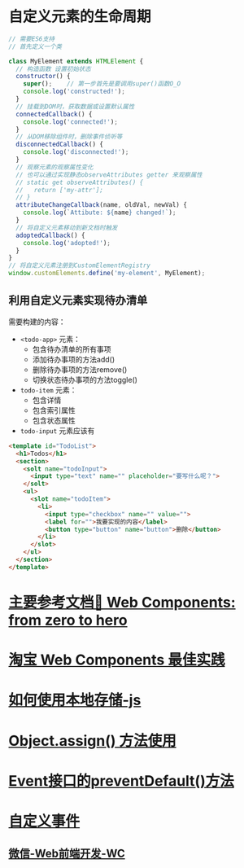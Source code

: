 # 自定义元素的生命周期

```js
// 需要ES6支持
// 首先定义一个类

class MyElement extends HTMLElement {
  // 构造函数 设置初始状态
  constructor() {
    super();    // 第一步首先是要调用super()函数O_O
    console.log('constructed!');
  }
  // 挂载到DOM时，获取数据或设置默认属性
  connectedCallback() {
    console.log('connected!');
  }
  // 从DOM移除组件时，删除事件侦听等
  disconnectedCallback() {
    console.log('disconnected!');
  }
  // 观察元素的观察属性变化
  // 也可以通过实现静态observeAttributes getter 来观察属性
  // static get observeAttributes() {
  //   return ['my-attr'];   
  // }
  attributeChangeCallback(name, oldVal, newVal) {
    console.log(`Attibute: ${name} changed!`);
  }
  // 将自定义元素移动到新文档时触发
  adoptedCallback() {
    console.log('adopted!');
  }
}
// 将自定义元素注册到CustomElementRegistry
window.customElements.define('my-element', MyElement);
```

## 利用自定义元素实现待办清单


需要构建的内容：
- `<todo-app>` 元素：
  - 包含待办清单的所有事项
  - 添加待办事项的方法add()
  - 删除待办事项的方法remove()
  - 切换状态待办事项的方法toggle()
- `todo-item` 元素：
  - 包含详情
  - 包含索引属性
  - 包含状态属性
- `todo-input` 元素应该有


```html
<template id="TodoList">
  <h1>Todos</h1>
  <section>
    <solt name="todoInput">
      <input type="text" name="" placeholder="要写什么呢？">
    </solt>
    <ul>
      <slot name="todoItem">
        <li>
          <input type="checkbox" name="" value="">
          <label for="">我要实现的内容</label>
          <button type="button" name="button">删除</button>
        </li>
      </slot>
    </ul>
  </section>
</template>
```

# [主要参考文档🌟 Web Components: from zero to hero](https://dev.to/thepassle/web-components-from-zero-to-hero-4n4m)
# [淘宝 Web Components 最佳实践](http://taobaofed.org/blog/2018/10/31/a-tag/)
# [如何使用本地存储-js](https://www.taniarascia.com/how-to-use-local-storage-with-javascript/)
# [Object.assign() 方法使用](https://developer.mozilla.org/zh-CN/docs/Web/JavaScript/Reference/Global_Objects/Object/assign)
# [Event接口的preventDefault()方法](https://developer.mozilla.org/zh-CN/docs/Web/API/Event/preventDefault)
# [自定义事件](https://developer.mozilla.org/zh-CN/docs/Web/Guide/Events/Creating_and_triggering_events)

## [微信-Web前端开发-WC](https://mp.weixin.qq.com/s?src=11&timestamp=1556847553&ver=1583&signature=soTc9DJcsPxKyy5NH1mc5yz5sYAcWQ9u4r33BBwNfgtnM7ZyjEK1jMkRmosgjOIeF8ihc9FxmTs-p5y4vdpj4GhU8vAnsrabdlL0XeMJjUkvZoNAZvejc*wFRK3sICzS&new=1)